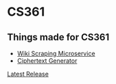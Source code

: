 # CS361
## Things made for CS361
* [Wiki Scraping Microservice](/microservice)
* [Ciphertext Generator](/product)

[Latest Release](https://github.com/RoryMoeller/CS361/releases/latest)
